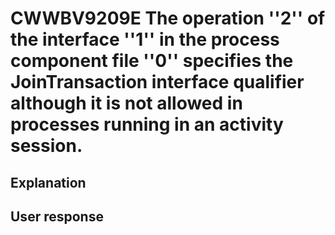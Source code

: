 # CWWBV9209E The operation ''2'' of the interface ''1'' in the process component file ''0'' specifies the JoinTransaction interface qualifier although it is not allowed in processes running in an activity session.

## Explanation

## User response